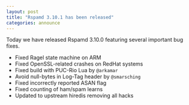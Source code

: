 ```yaml
---
layout: post
title: "Rspamd 3.10.1 has been released"
categories: announce
---
```


Today we have released Rspamd 3.10.0 featuring several important bug fixes.

 * Fixed Ragel state machine on ARM
 * Fixed OpenSSL-related crashes on RedHat systems
 * Fixed build with PUC-Rio Lua by `@arkamar`
 * Avoid null-bytes in Log-Tag header by `@smarsching`
 * Fixed incorrectly reported ASAN flag
 * Fixed counting of ham/spam learns
 * Updated to upstream hiredis removing all hacks
